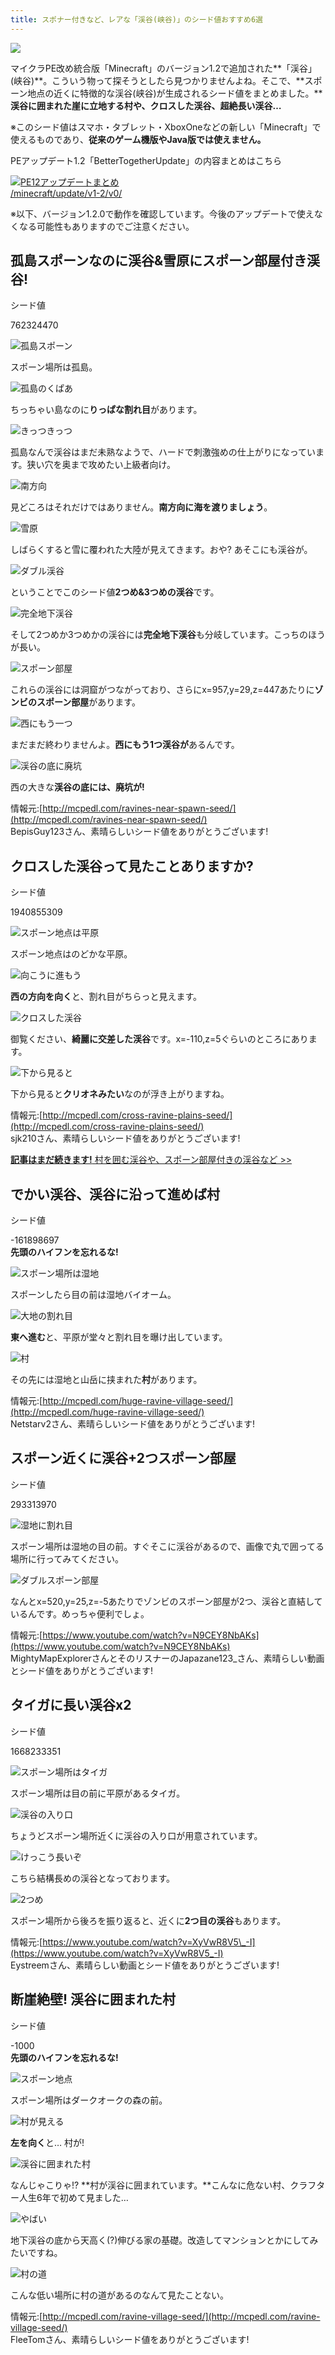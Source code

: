 ```yaml
---
title: スポナー付きなど、レアな「渓谷(峡谷)」のシード値おすすめ6選
---
```


![](https://www.napoan.com/wp-content/uploads/2017/12/39a3ab3d03b8781f5a8c5f2f71fe2eaa_qtjz8n.jfif)

マイクラPE改め統合版「Minecraft」のバージョン1.2で追加された**「渓谷」(峡谷)**。こういう物って探そうとしたら見つかりませんよね。そこで、**スポーン地点の近くに特徴的な渓谷(峡谷)が生成されるシード値をまとめました。****渓谷に囲まれた崖に立地する村や、クロスした渓谷、超絶長い渓谷…**

※このシード値はスマホ・タブレット・XboxOneなどの新しい「Minecraft」で使えるものであり、**従来のゲーム機版やJava版では使えません。**

PEアップデート1.2「BetterTogetherUpdate」の内容まとめはこちら

[![PE12アップデートまとめ](https://cdn-ak.f.st-hatena.com/images/fotolife/s/sasigume/20210208/20210208105655.png)  
/minecraft/update/v1-2/v0/](/minecraft/update/v1-2/v0/)

※以下、バージョン1.2.0で動作を確認しています。今後のアップデートで使えなくなる可能性もありますのでご注意ください。

## 孤島スポーンなのに渓谷&雪原にスポーン部屋付き渓谷!

シード値

762324470

![孤島スポーン](https://cdn-ak.f.st-hatena.com/images/fotolife/s/sasigume/20210208/20210208114118.jpg)

スポーン場所は孤島。

![孤島のくぱあ](https://cdn-ak.f.st-hatena.com/images/fotolife/s/sasigume/20210208/20210208114121.jpg)

ちっちゃい島なのに**りっぱな割れ目**があります。

![きっつきっつ](https://cdn-ak.f.st-hatena.com/images/fotolife/s/sasigume/20210208/20210208114124.jpg)

孤島なんで渓谷はまだ未熟なようで、ハードで刺激強めの仕上がりになっています。狭い穴を奥まで攻めたい上級者向け。

![南方向](https://cdn-ak.f.st-hatena.com/images/fotolife/s/sasigume/20210208/20210208122203.jpg)

見どころはそれだけではありません。**南方向に海を渡りましょう**。

![雪原](https://cdn-ak.f.st-hatena.com/images/fotolife/s/sasigume/20210208/20210208123720.jpg)

しばらくすると雪に覆われた大陸が見えてきます。おや? あそこにも渓谷が。

![ダブル渓谷](https://cdn-ak.f.st-hatena.com/images/fotolife/s/sasigume/20210208/20210208114127.jpg)

ということでこのシード値**2つめ&3つめの渓谷**です。

![完全地下渓谷](https://cdn-ak.f.st-hatena.com/images/fotolife/s/sasigume/20210208/20210208114130.jpg)

そして2つめか3つめかの渓谷には**完全地下渓谷**も分岐しています。こっちのほうが長い。

![スポーン部屋](https://cdn-ak.f.st-hatena.com/images/fotolife/s/sasigume/20210208/20210208104104.jpg)

これらの渓谷には洞窟がつながっており、さらにx=957,y=29,z=447あたりに**ゾンビのスポーン部屋**があります。

![西にもう一つ](https://cdn-ak.f.st-hatena.com/images/fotolife/s/sasigume/20210208/20210208124055.jpg)

まだまだ終わりませんよ。**西にもう1つ渓谷が**あるんです。

![渓谷の底に廃坑](https://cdn-ak.f.st-hatena.com/images/fotolife/s/sasigume/20210208/20210208114133.jpg)

西の大きな**渓谷の底には、廃坑が!**

情報元:[http://mcpedl.com/ravines-near-spawn-seed/](http://mcpedl.com/ravines-near-spawn-seed/)  
BepisGuy123さん、素晴らしいシード値をありがとうございます!

## クロスした渓谷って見たことありますか?

シード値

1940855309

![スポーン地点は平原](https://cdn-ak.f.st-hatena.com/images/fotolife/s/sasigume/20210208/20210208114051.jpg)

スポーン地点はのどかな平原。

![向こうに進もう](https://cdn-ak.f.st-hatena.com/images/fotolife/s/sasigume/20210208/20210208105617.jpg)

**西の方向を向く**と、割れ目がちらっと見えます。

![クロスした渓谷](https://cdn-ak.f.st-hatena.com/images/fotolife/s/sasigume/20210208/20210208114056.jpg)

御覧ください、**綺麗に交差した渓谷**です。x=-110,z=5ぐらいのところにあります。

![下から見ると](https://cdn-ak.f.st-hatena.com/images/fotolife/s/sasigume/20210208/20210208114101.jpg)

下から見ると**クリオネみたい**なのが浮き上がりますね。

情報元:[http://mcpedl.com/cross-ravine-plains-seed/](http://mcpedl.com/cross-ravine-plains-seed/)  
sjk210さん、素晴らしいシード値をありがとうございます!

[**記事はまだ続きます!** 村を囲む渓谷や、スポーン部屋付きの渓谷など >>](/bedrock-ravine-seeds/2/)

## でかい渓谷、渓谷に沿って進めば村

シード値

\-161898697  
**先頭のハイフンを忘れるな!**

![スポーン場所は湿地](https://cdn-ak.f.st-hatena.com/images/fotolife/s/sasigume/20210208/20210208114136.jpg)

スポーンしたら目の前は湿地バイオーム。

![大地の割れ目](https://cdn-ak.f.st-hatena.com/images/fotolife/s/sasigume/20210208/20210208114140.jpg)

**東へ進む**と、平原が堂々と割れ目を曝け出しています。

![村](https://cdn-ak.f.st-hatena.com/images/fotolife/s/sasigume/20210208/20210208114143.jpg)

その先には湿地と山岳に挟まれた**村**があります。

情報元:[http://mcpedl.com/huge-ravine-village-seed/](http://mcpedl.com/huge-ravine-village-seed/)  
Netstarv2さん、素晴らしいシード値をありがとうございます!

## スポーン近くに渓谷+2つスポーン部屋

シード値

293313970

![湿地に割れ目](https://cdn-ak.f.st-hatena.com/images/fotolife/s/sasigume/20210208/20210208090015.jpg)

スポーン場所は湿地の目の前。すぐそこに渓谷があるので、画像で丸で囲ってる場所に行ってみてください。

![ダブルスポーン部屋](https://cdn-ak.f.st-hatena.com/images/fotolife/s/sasigume/20210208/20210208090131.jpg)

なんとx=520,y=25,z=-5あたりでゾンビのスポーン部屋が2つ、渓谷と直結しているんです。めっちゃ便利でしょ。

情報元:[https://www.youtube.com/watch?v=N9CEY8NbAKs](https://www.youtube.com/watch?v=N9CEY8NbAKs)  
MightyMapExplorerさんとそのリスナーのJapazane123\_さん、素晴らしい動画とシード値をありがとうございます!

## タイガに長い渓谷x2

シード値

1668233351

![スポーン場所はタイガ](https://cdn-ak.f.st-hatena.com/images/fotolife/s/sasigume/20210208/20210208114104.jpg)

スポーン場所は目の前に平原があるタイガ。

![渓谷の入り口](https://cdn-ak.f.st-hatena.com/images/fotolife/s/sasigume/20210208/20210208114108.jpg)

ちょうどスポーン場所近くに渓谷の入り口が用意されています。

![けっこう長いぞ](https://cdn-ak.f.st-hatena.com/images/fotolife/s/sasigume/20210208/20210208114111.jpg)

こちら結構長めの渓谷となっております。

![2つめ](https://cdn-ak.f.st-hatena.com/images/fotolife/s/sasigume/20210208/20210208114115.jpg)

スポーン場所から後ろを振り返ると、近くに**2つ目の渓谷**もあります。

情報元:[https://www.youtube.com/watch?v=XyVwR8V5\_-I](https://www.youtube.com/watch?v=XyVwR8V5_-I)  
Eystreemさん、素晴らしい動画とシード値をありがとうございます!

## 断崖絶壁! 渓谷に囲まれた村

シード値

\-1000  
**先頭のハイフンを忘れるな!**

![スポーン地点](https://cdn-ak.f.st-hatena.com/images/fotolife/s/sasigume/20210208/20210208114034.jpg)

スポーン場所はダークオークの森の前。

![村が見える](https://cdn-ak.f.st-hatena.com/images/fotolife/s/sasigume/20210208/20210208114037.jpg)

**左を向く**と… 村が!

![渓谷に囲まれた村](https://cdn-ak.f.st-hatena.com/images/fotolife/s/sasigume/20210208/20210208114041.jpg)

なんじゃこりゃ!? **村が渓谷に囲まれています。**こんなに危ない村、クラフター人生6年で初めて見ました…

![やばい](https://cdn-ak.f.st-hatena.com/images/fotolife/s/sasigume/20210208/20210208114045.jpg)

地下渓谷の底から天高く(?)伸びる家の基礎。改造してマンションとかにしてみたいですね。

![村の道](https://cdn-ak.f.st-hatena.com/images/fotolife/s/sasigume/20210208/20210208114048.jpg)

こんな低い場所に村の道があるのなんて見たことない。

情報元:[http://mcpedl.com/ravine-village-seed/](http://mcpedl.com/ravine-village-seed/)  
FleeTomさん、素晴らしいシード値をありがとうございます!
